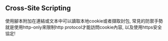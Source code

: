 ## Cross-Site Scripting
使用腳本附加在連結或文本中可以讀取本地cookie或者擷取封包, 常見的防禦手勢就是使用http-only來限制http protocol才能訪問cookie內容, 以及使用https安全協定!
